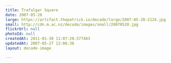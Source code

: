 ```yaml
---
title: Trafalgar Square
date: 2007-05-20
large: https://artifact.thepatrick.io/decade/large/2007-05-20-2124.jpg
small: http://cdn.m.ac.nz/decade/images/small/20070520.jpg
flickrUrl: null
photoId: null
createdAt: 2011-01-30 11:07:20.577483
updatedAt: 2007-05-27 12:06:36
layout: decade-image

---
```


